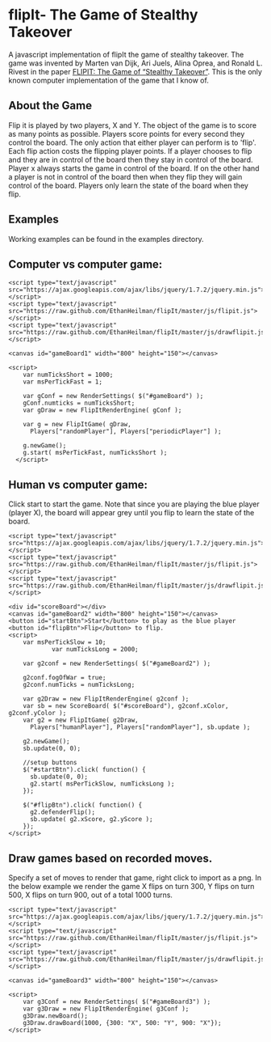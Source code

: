 flipIt- The Game of Stealthy Takeover
======

A javascript implementation of flipIt the game of stealthy takeover. 
The game was invented by Marten van Dijk, Ari Juels, Alina Oprea, and Ronald L. Rivest in the paper [FLIPIT: The Game of “Stealthy Takeover”](http://www.rsa.com/rsalabs/presentations/Flipit.pdf). 
This is the only known computer implementation of the game that I know of.

About the Game
----------------

Flip it is played by two players, X and Y. 
The object of the game is to score as many points as possible.
Players score points for every second they control the board.
The only action that either player can perform is to 'flip'.
Each flip action costs the flipping player points. 
If a player chooses to flip and they are in control of the board then they stay in control of the board.
Player x always starts the game in control of the board.
If on the other hand a player is not in control of the board then when they flip they will gain control of the board.
Players only learn the state of the board when they flip.


Examples
--------

Working examples can be found in the examples directory. 

## Computer vs computer game:

    <script type="text/javascript" src="https://ajax.googleapis.com/ajax/libs/jquery/1.7.2/jquery.min.js"></script>
    <script type="text/javascript" src="https://raw.github.com/EthanHeilman/flipIt/master/js/flipit.js"></script>
    <script type="text/javascript" src="https://raw.github.com/EthanHeilman/flipIt/master/js/drawflipit.js"></script>

    <canvas id="gameBoard1" width="800" height="150"></canvas>

    <script>
        var numTicksShort = 1000;
        var msPerTickFast = 1;
              
        var gConf = new RenderSettings( $("#gameBoard") ); 
        gConf.numticks = numTicksShort;
        var gDraw = new FlipItRenderEngine( gConf );

        var g = new FlipItGame( gDraw, 
          Players["randomPlayer"], Players["periodicPlayer"] );
              
        g.newGame();
        g.start( msPerTickFast, numTicksShort );
      </script>

## Human vs computer game:
Click start to start the game. Note that since you are playing the blue player (player X), the board will appear grey until you flip to learn the state of the board.

    <script type="text/javascript" src="https://ajax.googleapis.com/ajax/libs/jquery/1.7.2/jquery.min.js"></script>
    <script type="text/javascript" src="https://raw.github.com/EthanHeilman/flipIt/master/js/flipit.js"></script>
    <script type="text/javascript" src="https://raw.github.com/EthanHeilman/flipIt/master/js/drawflipit.js"></script>

    <div id="scoreBoard"></div>
    <canvas id="gameBoard2" width="800" height="150"></canvas>
    <button id="startBtn">Start</button> to play as the blue player
    <button id="flipBtn">Flip</button> to flip.
    <script>
        var msPerTickSlow = 10;
                var numTicksLong = 2000;

        var g2conf = new RenderSettings( $("#gameBoard2") ); 

        g2conf.fogOfWar = true;
        g2conf.numTicks = numTicksLong;

        var g2Draw = new FlipItRenderEngine( g2conf );
        var sb = new ScoreBoard( $("#scoreBoard"), g2conf.xColor, g2conf.yColor );        
        var g2 = new FlipItGame( g2Draw, 
          Players["humanPlayer"], Players["randomPlayer"], sb.update );

        g2.newGame();
        sb.update(0, 0);
        
        //setup buttons
        $("#startBtn").click( function() {
          sb.update(0, 0);
          g2.start( msPerTickSlow, numTicksLong );
        });

        $("#flipBtn").click( function() {
          g2.defenderFlip();
          sb.update( g2.xScore, g2.yScore );
        });
    </script>

## Draw games based on recorded moves.
Specify a set of moves to render that game, right click to import as a png.
In the below example we render the game X flips on turn 300, Y flips on turn 500, X flips on turn 900, out of a total 1000 turns.

    <script type="text/javascript" src="https://ajax.googleapis.com/ajax/libs/jquery/1.7.2/jquery.min.js"></script>
    <script type="text/javascript" src="https://raw.github.com/EthanHeilman/flipIt/master/js/flipit.js"></script>
    <script type="text/javascript" src="https://raw.github.com/EthanHeilman/flipIt/master/js/drawflipit.js"></script>

    <canvas id="gameBoard3" width="800" height="150"></canvas>

    <script>
        var g3Conf = new RenderSettings( $("#gameBoard3") ); 
        var g3Draw = new FlipItRenderEngine( g3Conf );
        g3Draw.newBoard();
        g3Draw.drawBoard(1000, {300: "X", 500: "Y", 900: "X"});
    </script>
